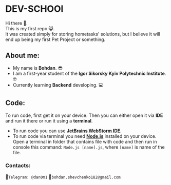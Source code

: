 # DEV-SCHOOl

Hi there :wave:. \
This is my first repo :smile_cat:.\
It was created simply for storing hometasks' solutions, but I believe it will end up being my first Pet Project or something.
## About me:
- My name is **Bohdan**. :sunglasses:
- I am a first-year student of the **Igor Sikorsky Kyiv Polytechnic Institute**. :nerd_face:
- Currently learning **Backend** developing. :computer:
## Code:
To run code, first get it on your device. Then you can either open it via **IDE** and run it there or run it using a **terminal**.
- To run code you can use [**JetBrains WebStorm IDE**](https://www.jetbrains.com/webstorm/).
- To run code via terminal you need [**Node.js**](https://www.geeksforgeeks.org/installation-of-node-js-on-windows/) installed on your device. Open a terminal in folder that contains file with code and then run in console this command: `Node.js [name].js`, where `[name]` is name of the file. 

### Contacts:
:iphone:`Telegram: @dan0m1` :email:`bohdan.shevchenko182@gmail.com`
